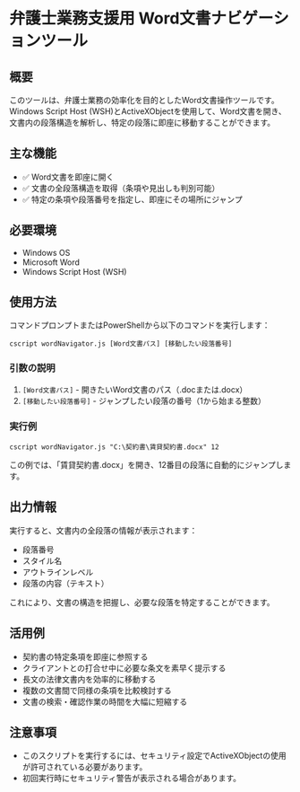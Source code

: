 # 弁護士業務支援用 Word文書ナビゲーションツール

## 概要
このツールは、弁護士業務の効率化を目的としたWord文書操作ツールです。Windows Script Host (WSH)とActiveXObjectを使用して、Word文書を開き、文書内の段落構造を解析し、特定の段落に即座に移動することができます。

## 主な機能
- ✅ Word文書を即座に開く
- ✅ 文書の全段落構造を取得（条項や見出しも判別可能）
- ✅ 特定の条項や段落番号を指定し、即座にその場所にジャンプ

## 必要環境
- Windows OS
- Microsoft Word
- Windows Script Host (WSH)

## 使用方法
コマンドプロンプトまたはPowerShellから以下のコマンドを実行します：

```
cscript wordNavigator.js [Word文書パス] [移動したい段落番号]
```

### 引数の説明
1. `[Word文書パス]` - 開きたいWord文書のパス（.docまたは.docx）
2. `[移動したい段落番号]` - ジャンプしたい段落の番号（1から始まる整数）

### 実行例
```
cscript wordNavigator.js "C:\契約書\賃貸契約書.docx" 12
```

この例では、「賃貸契約書.docx」を開き、12番目の段落に自動的にジャンプします。

## 出力情報
実行すると、文書内の全段落の情報が表示されます：
- 段落番号
- スタイル名
- アウトラインレベル
- 段落の内容（テキスト）

これにより、文書の構造を把握し、必要な段落を特定することができます。

## 活用例
- 契約書の特定条項を即座に参照する
- クライアントとの打合せ中に必要な条文を素早く提示する
- 長文の法律文書内を効率的に移動する
- 複数の文書間で同様の条項を比較検討する
- 文書の検索・確認作業の時間を大幅に短縮する

## 注意事項
- このスクリプトを実行するには、セキュリティ設定でActiveXObjectの使用が許可されている必要があります。
- 初回実行時にセキュリティ警告が表示される場合があります。